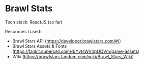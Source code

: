 # Brawl Stats

Tech stack: ReactJS (so far)

Resources I used:
- Brawl Stars API (https://developer.brawlstars.com/#/)
- Brawl Stars Assets & Fonts (https://fankit.supercell.com/d/YvtsWV4pUQVm/game-assets)
- Wiki (https://brawlstars.fandom.com/wiki/Brawl_Stars_Wiki)